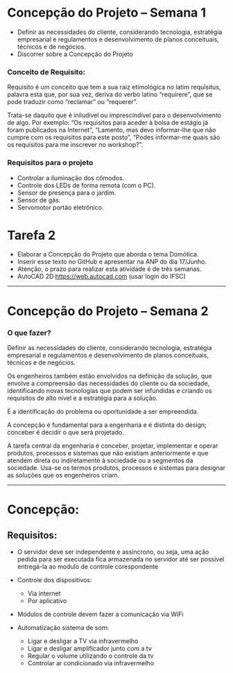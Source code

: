 # Concepção do Projeto – Semana 1

* Definir as necessidades do cliente, considerando tecnologia, estratégia empresarial e regulamentos e desenvolvimento de planos conceituais, técnicos e de negócios.
* Discorrer sobre a Concepção do Projeto

### Conceito de Requisito:

Requisito é um conceito que tem a sua raiz etimológica no latim requīsitus, palavra esta que, por sua vez, deriva do verbo latino “requirere”, que se pode traduzir como “reclamar” ou “requerer”.

Trata-se daquilo que é iniludível ou imprescindível para o desenvolvimento de algo. Por exemplo: “Os requisitos para aceder à bolsa de estágio já foram publicados na Internet”, “Lamento, mas devo informar-lhe que não cumpre com os requisitos para este posto”, “Podes informar-me quais são os requisitos para me inscrever no workshop?”.

### Requisitos para o projeto

* Controlar a iluminação dos cômodos.
* Controle dos LEDs de forma remota (com o PC).
* Sensor de presença para o jardim.
* Sensor de gás.
* Servomotor portão eletrônico.

# Tarefa 2

* Elaborar a Concepção do Projeto que aborda o tema Domótica.
* Inserir esse texto no GitHub e apresentar na ANP do dia 17/Junho.
* Atenção, o prazo para realizar esta atividade é de três semanas.
* AutoCAD 2D https://web.autocad.com  (usar login do IFSC)

********************************
# Concepção do Projeto – Semana 2

### O que fazer?
Definir as necessidades do cliente, considerando tecnologia, estratégia empresarial e regulamentos e desenvolvimento de planos conceituais, técnicos e de negócios.

Os engenheiros também estão envolvidos na definição da solução, que envolve a compreensão das necessidades do cliente ou da sociedade, identificando novas tecnologias que podem ser infundidas e criando os requisitos de alto nível e a estratégia para a solução.

É a identificação do problema ou oportunidade a ser empreendida.

A concepção é fundamental para a engenharia e é distinta do design; conceber é decidir o que será projetado.

A tarefa central da engenharia é conceber, projetar, implementar e operar produtos, processos e sistemas que não existiam anteriormente e que atendem direta ou indiretamente à sociedade ou a segmentos da sociedade.
Usa-se os termos produtos, processos e sistemas para designar as soluções que os engenheiros criam.

********************************

# Concepção:

## Requisitos:

* O servidor deve ser independente e assíncrono, ou seja, uma ação pedida para ser executada fica armazenada no servidor até ser possível entregá-la ao modulo de controle corespondente


* Controle dos dispositivos:
  * Via internet
  * Por aplicativo


* Módulos de controle devem fazer a comunicação via WiFi


* Automatização sistema de som:
  * Ligar e desligar a TV via infravermelho
  * Ligar e desligar amplificador junto com a tv
  * Regular o volume utilizando o controle da tv
  * Controlar ar condicionado via infravermelho
  
 







